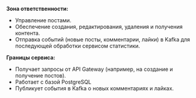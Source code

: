 **Зона ответственности:**
- Управление постами.
- Обеспечение создания, редактирования, удаления и получения контента.
- Отправка событий (новые посты, комментарии, лайки) в Kafka для последующей обработки сервисом статистики.

**Границы сервиса:**
- Получает запросы от API Gateway (например, на создание и получение постов).
- Работает с базой PostgreSQL
- Публикует события в Kafka о новых комментариях и лайках.
